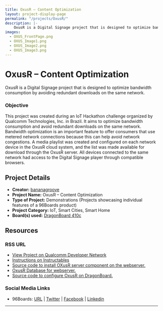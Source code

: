 ```yaml
---
title: OxusR – Content Optimization
layout: project-display-page
permalink: "/projects/OxusR/"
description: |-
    OxusR is a Digital Signage project that is designed to optimize bandwidth consumption by avoiding redundant downloads on the same network.
images:
  - OXUS_FrontPage.png
  - OXUS_Image1.png
  - OXUS_Image2.png
  - OXUS_Image3.png
---
```

# OxusR – Content Optimization

OxusR is a Digital Signage project that is designed to optimize bandwidth consumption by avoiding redundant downloads on the same network.

### Objective

This project was created during an IoT Hackathon challenge organized by Qualcomm Technologies, Inc. in Brazil. It aims to optimize bandwidth consumption and avoid redundant downloads on the same network. Bandwidth optimization is an important feature to offer consumers that use metered network connections because this can help avoid network congestions. A media playlist was created and configured on each network device in the OxusR cloud system, and the list was made available for download through the OxusR server. All devices connected to the same network had access to the Digital Signage player through compatible browsers.

## Project Details

- **Creator:** [bananagroove](https://www.instructables.com/member/bananagroove/)
- **Project Name:** OxusR – Content Optimization
- **Type of Project:** Demonstrations (Projects showcasing individual features of a 96Boards product)
- **Project Category:** IoT, Smart Cities, Smart Home
- **Board(s) used:** [DragonBoard 410c](https://www.96boards.org/product/dragonboard410c/)

## Resources

### RSS URL

- [View Project on Qualcomm Developer Network](https://developer.qualcomm.com/project/oxusr-content-optimization)
- [Instructions on Instructables](http://www.instructables.com/id/OxusR-Uma-Pequena-Introdução/)
- [Source code to install OXusR server component on the webserver.](http://oxusr.bananagroove.com/releases/latest.zip)
- [OxusR Database for webserver.](http://oxusr.bananagroove.com/releases/OxusRDatabase.zip)
- [Source code to configure OxusR on DragonBoard.](http://oxusr.bananagroove.com/releases/latest.zip)

### Social Media Links

- 96Boards: [URL](https://www.96boards.org/) &#124; [Twitter](https://twitter.com/96boards) &#124; [Facebook](https://www.facebook.com/96Boards) &#124; [Linkedin](https://www.linkedin.com/showcase/6637095/)


***

